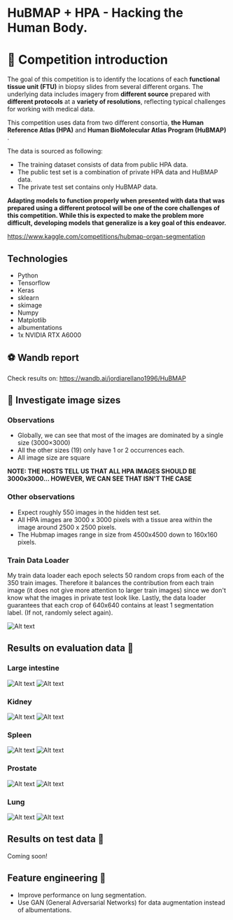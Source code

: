 # HuBMAP + HPA - Hacking the Human Body.
# 🚀 Competition introduction

The goal of this competition is to identify the locations of each 
 **functional tissue unit (FTU)**  in biopsy slides from several different organs. The underlying data includes imagery from **different source**  prepared with **different protocols** 
at a **variety of resolutions**, reflecting typical challenges for working with medical data. 

This competition uses data from two different consortia, **the Human Reference Atlas (HPA)** and  **Human BioMolecular Atlas Program (HuBMAP)** .

The data is sourced as following:
* The training dataset consists of data from public HPA data.
* The public test set is a combination of private HPA data and HuBMAP data.
* The private test set contains only HuBMAP data.

**Adapting models to function properly when presented with data that was prepared using a different protocol will
be one of the core challenges of this competition. While this is expected to make the problem more difficult,
developing models that generalize is a key goal of this endeavor.**

https://www.kaggle.com/competitions/hubmap-organ-segmentation

## Technologies
<ul>
  <li>Python</li>
  <li>Tensorflow</li>
  <li>Keras</li>
  <li>sklearn</li>
  <li>skimage</li>
  <li>Numpy</li>
  <li>Matplotlib</li>
  <li>albumentations</li>
  <li>1x NVIDIA RTX A6000</li>
</ul>

## ⚽ Wandb report
Check results on: https://wandb.ai/jordiarellano1996/HuBMAP

## 🤫 Investigate  image sizes
### Observations
* Globally, we can see that most of the images are dominated by a single size  (3000×3000)
* All the other sizes (19) only have 1 or 2 occurrences each.
* All image size are square

**NOTE: THE HOSTS TELL US THAT ALL HPA IMAGES SHOULD BE 3000x3000... HOWEVER, WE CAN SEE THAT ISN'T THE CASE**

### Other observations
* Expect roughly 550 images in the hidden test set.
* All HPA images are 3000 x 3000 pixels with a tissue area within the image around 2500 x 2500 pixels.
* The Hubmap images range in size from 4500x4500 down to 160x160 pixels.

### Train Data Loader
My train data loader each epoch selects 50 random crops from each of the 350 train images.
Therefore it balances the contribution from each train image (it does not give more attention to larger train images)
since we don't know what the images in private test look like.
Lastly, the data loader guarantees that each crop of 640x640 contains at least 1 segmentation label.
(If not, randomly select again).

![Alt text](readme_imgs/patches.png "Image sample spit on tiles.")

## Results on evaluation data 🚀
### Large intestine
![Alt text](readme_imgs/largeintestine1.png)
![Alt text](readme_imgs/largeintestine2.png)

### Kidney
![Alt text](readme_imgs/kidney1.png)
![Alt text](readme_imgs/kidney2.png)

### Spleen
![Alt text](readme_imgs/spleen1.png)
![Alt text](readme_imgs/spleen2.png)

### Prostate
![Alt text](readme_imgs/prostate1.png)
![Alt text](readme_imgs/prostate2.png)

### Lung
![Alt text](readme_imgs/lung1.png)
![Alt text](readme_imgs/lung2.png)

## Results on test data 🚀
Coming soon!

## Feature engineering 🚀
* Improve performance on lung segmentation.
* Use GAN (General Adversarial Networks) for data augmentation instead of albumentations.
